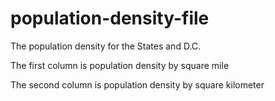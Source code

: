 # population-density-file
The population density for the States and D.C.

The first column is population density by square mile

The second column is population density by square kilometer
